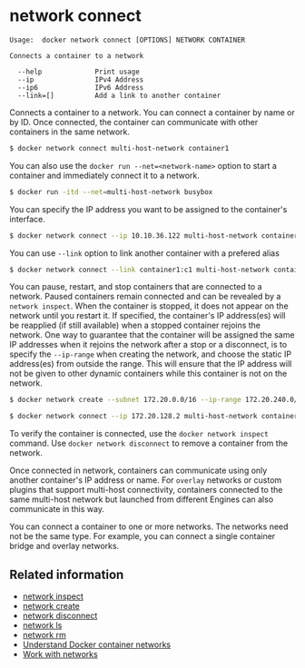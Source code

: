 <!--[metadata]>
+++
title = "network connect"
description = "The network connect command description and usage"
keywords = ["network, connect, user-defined"]
[menu.main]
parent = "smn_cli"
+++
<![end-metadata]-->

# network connect

    Usage:  docker network connect [OPTIONS] NETWORK CONTAINER

    Connects a container to a network

      --help             Print usage
      --ip               IPv4 Address
      --ip6              IPv6 Address
      --link=[]          Add a link to another container

Connects a container to a network. You can connect a container by name
or by ID. Once connected, the container can communicate with other containers in
the same network.

```bash
$ docker network connect multi-host-network container1
```

You can also use the `docker run --net=<network-name>` option to start a container and immediately connect it to a network.

```bash
$ docker run -itd --net=multi-host-network busybox
```

You can specify the IP address you want to be assigned to the container's interface.

```bash
$ docker network connect --ip 10.10.36.122 multi-host-network container2
```

You can use `--link` option to link another container with a prefered alias

```bash
$ docker network connect --link container1:c1 multi-host-network container2
```

You can pause, restart, and stop containers that are connected to a network.
Paused containers remain connected and can be revealed by a `network inspect`.
When the container is stopped, it does not appear on the network until you restart
it. If specified, the container's IP address(es) will be reapplied (if still available)
when a stopped container rejoins the network. One way to guarantee that the container
will be assigned the same IP addresses when it rejoins the network after a stop
or a disconnect, is to specify the `--ip-range` when creating the network, and choose
the static IP address(es) from outside the range. This will ensure that the IP address
will not be given to other dynamic containers while this container is not on the network.

```bash
$ docker network create --subnet 172.20.0.0/16 --ip-range 172.20.240.0/20 multi-host-network
```

```bash
$ docker network connect --ip 172.20.128.2 multi-host-network container2
```

To verify the container is connected, use the `docker network inspect` command. Use `docker network disconnect` to remove a container from the network.

Once connected in network, containers can communicate using only another
container's IP address or name. For `overlay` networks or custom plugins that
support multi-host connectivity, containers connected to the same multi-host
network but launched from different Engines can also communicate in this way.

You can connect a container to one or more networks. The networks need not be the same type. For example, you can connect a single container bridge and overlay networks.

## Related information

* [network inspect](network_inspect.md)
* [network create](network_create.md)
* [network disconnect](network_disconnect.md)
* [network ls](network_ls.md)
* [network rm](network_rm.md)
* [Understand Docker container networks](../../userguide/networking/dockernetworks.md)
* [Work with networks](../../userguide/networking/work-with-networks.md)
